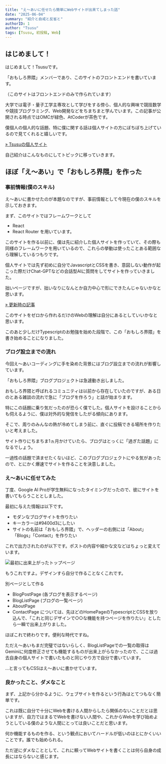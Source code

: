 ```yaml
---
title: "え～あいに任せたら簡単にWebサイトが出来てしまった話"
date: "2025-06-04"
summary: "紹介と自戒と反省と"
authorID: 1
author: "Tsusu"
tags: [Tsusu, 初投稿, Web]
---
```


## はじめまして！

はじめまして！Tsusuです。

「おもしろ界隈」メンバーであり、このサイトのフロントエンドを書いています。

（このサイトはフロントエンドのみで作られています）

大学では電子・量子工学主専攻として学びをする傍ら、個人的な興味で競技数学や競技プログラミング、Web開発などをちまちまと学んでいます。この記事が公開される時点ではOMCが緑色、AtCoderが茶色です。

僕個人の個人的な話題、特に僕に関する話は個人サイトの方にぼちぼち上げているので見てくれると嬉しいです。

[&raquo; Tsusuの個人サイト](https://tsusu0409.com)

自己紹介はこんなものにしてトピックに移っていきます。

## ほぼ「え～あい」で「おもしろ界隈」を作った
### 事前情報(僕のスキル)
え～あいに書かせたのが本題なのですが、事前情報として今現在の僕のスキルを示しておきます。

まず、このサイトではフレームワークとして
* React
* React Router
を用いています。

このサイトを作る以前に、僕は先に紹介した個人サイトを作っていて、その際も同様のフレームワークを用いているので、これらの挙動は使ったことある範囲なら理解しているつもりです。

個人サイトでは先ず初めに自分でJavascriptとCSSを書き、意図しない動作が起こった際だけChat-GPTなどの会話型AIに質問をしてサイトを作っていきました。

拙いページですが、拙いなりになんとか自力中心で形にできたんじゃないかなと思います。

[&raquo; 更新時の記事](https://tsusu0409.com/blog/2025-05-10)

このサイトをゼロから作れるだけのWebの理解は自分にあるとしていいかなと思います。

このあと少しだけTypescriptのお勉強を始めた段階で、この「おもしろ界隈」を書き始めることになりました。

### ブログ設立までの流れ
今回え～あいコーディングに手を染めた背景にはブログ設立までの流れが影響しています。

「おもしろ界隈」ブログプロジェクトは急遽動き出しました。

おもしろ界隈と呼ばれるコミュニティは以前から存在していたのですが、ある日のとある雑談の流れで急に「ブログを作ろう」と話が始まります。

特にこの話題に乗り気だったのが恐らく僕でした。個人サイトを設けることからも伺えるように、僕は対外的な発信をしたがる傾向にあります。

そこで、周りのみんなの熱が冷めてしまう前に、直ぐに投稿できる場所を作りたいと考えました。

サイト作りにちまちま1ヵ月かけていたら、ブログはとっくに「過ぎた話題」になるでしょう。

一過性の話題で済ませたくないほど、このブログプロジェクトにやる気があったので、とにかく爆速でサイトを作ることを決意しました。

### え～あいに任せてみた
丁度、Google AI Proが学生無料になったタイミングだったので、彼にサイトを書いてもらうこととしました。

最初に与えた情報は以下です。
* モダンなブログサイトを作りたい
* キーカラーは#9400d3にしたい
* サイトの名前は「おもしろ界隈」で、ヘッダーの右側には「About」「Blogs」「Contact」を作りたい

これで出力されたのが以下です。ポストの内容や細かな文などはちょっと変えています。

![最初に出来上がったトップページ](/blogImages/2025/0604_01.png)

もうこれですよ。デザインすら自分で作ることなくこれです。

別ページとして作る
* BlogPostPage (各ブログを表示するページ)
* BlogListPage (ブログの一覧ページ)
* AboutPage
* ContactPage
については、先ほどのHomePageのTypescriptとCSSを放り込んで、「これと同じデザインで○○な機能を持つページを作りたい」としたら一瞬で出来上がりました。

ほぼこれで終わりです。便利な時代ですね。

ただえ～あいもまだ完璧ではないらしく、BlogListPageでの一覧の取得はGeminiに何度修正させても機能するものが出来上がらなかったので、ここは過去自身の個人サイトで書いたものと同じやり方で自分で書いています。

...と言ってもCSSはえ～あいに書かせています。

### 良かったこと、ダメなこと
まず、上記から分かるように、ウェブサイトを作るという行為はとてつもなく簡単です。

これは既に自分で十分にWebを書ける人間からしたら関係のないことだとは思いますが、自力ではまるでWebを書けない人間や、これからWebを学び始めようとしている僕のような人間にとっては良いことだと思います。

何か機能するものを作る、という観点においてハードルが低いのはとにかくいいことです。誰でも始められる。

ただ逆にダメなこととして、これに頼ってWebサイトを書くことは何ら自身の成長にはならないと感じます。

